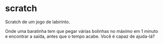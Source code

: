 # scratch

Scratch de um jogo de labirinto.

Onde uma baratinha tem que pegar várias bolinhas no máximo em 1 minuto e encontrar a saída, antes que o tempo acabe.
Você é capaz de ajuda-lá?
